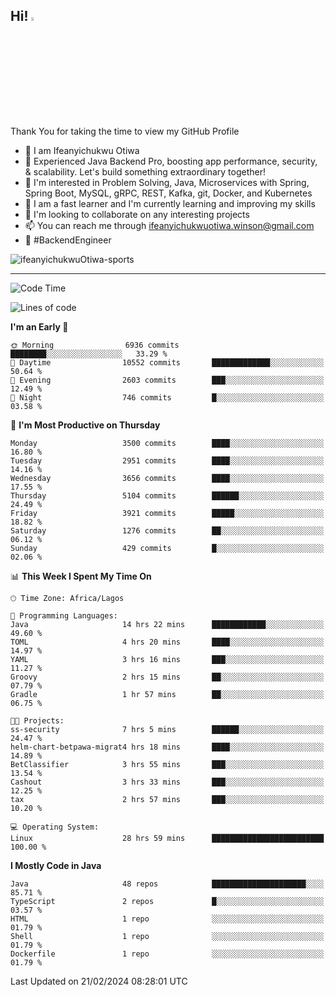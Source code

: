 <!-- BLOG-POST-LIST:START --><!-- BLOG-POST-LIST:END -->

## Hi! <img src="https://media.giphy.com/media/hvRJCLFzcasrR4ia7z/giphy.gif" width="4%"> 

Thank You for taking the time to view my GitHub Profile

- 👋 I am Ifeanyichukwu Otiwa
- 🚀 Experienced Java Backend Pro, boosting app performance, security, & scalability. Let's build something extraordinary together!
- 👀 I'm interested in Problem Solving, Java, Microservices with Spring, Spring Boot, MySQL, gRPC, REST, Kafka, git, Docker, and Kubernetes
- 🌱 I am a fast learner and I'm currently learning and improving my skills
- 💞️ I'm looking to collaborate on any interesting projects
- 📫 You can reach me through ifeanyichukwuotiwa.winson@gmail.com
- 🚀 #BackendEngineer

<p align="left" marginTop="10px"> <img src="https://komarev.com/ghpvc/?username=ifeanyichukwuOtiwa-sports&label=Profile%20views&color=0e75b6&style=for-the-badge" alt="ifeanyichukwuOtiwa-sports" /> </p>

***

<!--START_SECTION:waka-->
![Code Time](http://img.shields.io/badge/Code%20Time-2%2C266%20hrs%2058%20mins-blue)

![Lines of code](https://img.shields.io/badge/From%20Hello%20World%20I%27ve%20Written-5.7%20million%20lines%20of%20code-blue)

**I'm an Early 🐤** 

```text
🌞 Morning                6936 commits        ████████░░░░░░░░░░░░░░░░░   33.29 % 
🌆 Daytime                10552 commits       █████████████░░░░░░░░░░░░   50.64 % 
🌃 Evening                2603 commits        ███░░░░░░░░░░░░░░░░░░░░░░   12.49 % 
🌙 Night                  746 commits         █░░░░░░░░░░░░░░░░░░░░░░░░   03.58 % 
```
📅 **I'm Most Productive on Thursday** 

```text
Monday                   3500 commits        ████░░░░░░░░░░░░░░░░░░░░░   16.80 % 
Tuesday                  2951 commits        ████░░░░░░░░░░░░░░░░░░░░░   14.16 % 
Wednesday                3656 commits        ████░░░░░░░░░░░░░░░░░░░░░   17.55 % 
Thursday                 5104 commits        ██████░░░░░░░░░░░░░░░░░░░   24.49 % 
Friday                   3921 commits        █████░░░░░░░░░░░░░░░░░░░░   18.82 % 
Saturday                 1276 commits        ██░░░░░░░░░░░░░░░░░░░░░░░   06.12 % 
Sunday                   429 commits         █░░░░░░░░░░░░░░░░░░░░░░░░   02.06 % 
```


📊 **This Week I Spent My Time On** 

```text
🕑︎ Time Zone: Africa/Lagos

💬 Programming Languages: 
Java                     14 hrs 22 mins      ████████████░░░░░░░░░░░░░   49.60 % 
TOML                     4 hrs 20 mins       ████░░░░░░░░░░░░░░░░░░░░░   14.97 % 
YAML                     3 hrs 16 mins       ███░░░░░░░░░░░░░░░░░░░░░░   11.27 % 
Groovy                   2 hrs 15 mins       ██░░░░░░░░░░░░░░░░░░░░░░░   07.79 % 
Gradle                   1 hr 57 mins        ██░░░░░░░░░░░░░░░░░░░░░░░   06.75 % 

🐱‍💻 Projects: 
ss-security              7 hrs 5 mins        ██████░░░░░░░░░░░░░░░░░░░   24.47 % 
helm-chart-betpawa-migrat4 hrs 18 mins       ████░░░░░░░░░░░░░░░░░░░░░   14.89 % 
BetClassifier            3 hrs 55 mins       ███░░░░░░░░░░░░░░░░░░░░░░   13.54 % 
Cashout                  3 hrs 33 mins       ███░░░░░░░░░░░░░░░░░░░░░░   12.25 % 
tax                      2 hrs 57 mins       ███░░░░░░░░░░░░░░░░░░░░░░   10.20 % 

💻 Operating System: 
Linux                    28 hrs 59 mins      █████████████████████████   100.00 % 
```

**I Mostly Code in Java** 

```text
Java                     48 repos            █████████████████████░░░░   85.71 % 
TypeScript               2 repos             █░░░░░░░░░░░░░░░░░░░░░░░░   03.57 % 
HTML                     1 repo              ░░░░░░░░░░░░░░░░░░░░░░░░░   01.79 % 
Shell                    1 repo              ░░░░░░░░░░░░░░░░░░░░░░░░░   01.79 % 
Dockerfile               1 repo              ░░░░░░░░░░░░░░░░░░░░░░░░░   01.79 % 
```




 Last Updated on 21/02/2024 08:28:01 UTC
<!--END_SECTION:waka-->

<!--
<p align="center">
![trophy](https://github-profile-trophy.vercel.app/?username=ifeanyichukwuOtiwa-sports&theme=onedark) (https://github.com/ryo-ma/github-profile-trophy)
</p>
-->

<!---
ifeanyi-otiwa/ifeanyi-otiwa is a ✨ special ✨ repository because its `README.md` (this file) appears on your GitHub profile.
You can click the Preview link to take a look at your changes.
--->
